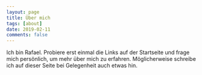 ```yaml
---
layout: page
title: Über mich
tags: [about]
date: 2019-02-11
comments: false
---
```


Ich bin Rafael. Probiere erst einmal die Links auf der Startseite und frage
mich persönlich, um mehr über mich zu erfahren. Möglicherweise schreibe ich auf
dieser Seite bei Gelegenheit auch etwas hin.
